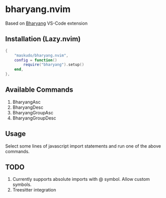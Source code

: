# bharyang.nvim

Based on <a href="https://github.com/pratishshr/bharyang-vscode" target="_blank"> Bharyang</a> VS-Code extension

## Installation (Lazy.nvim)

```lua
{
    "maskudo/bharyang.nvim",
    config = function()
        require("bharyang").setup()
    end,
},
```

## Available Commands

1. BharyangAsc
1. BharyangDesc
1. BharyangGroupAsc
1. BharyangGroupDesc

## Usage

Select some lines of javascript import statements and run one of the above commands.

## TODO

1. Currently supports absolute imports with @ symbol. Allow custom symbols.
1. Treesitter integration
